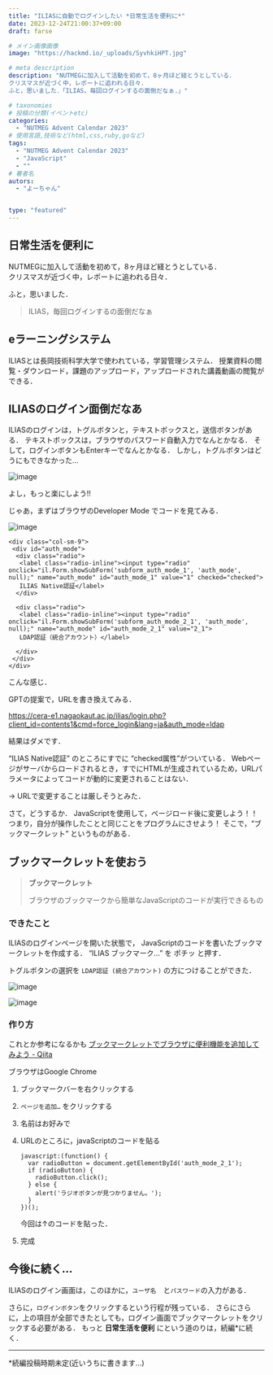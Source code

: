 ```yaml
---
title: "ILIASに自動でログインしたい *日常生活を便利に*"
date: 2023-12-24T21:00:37+09:00
draft: farse

# メイン画像画像
image: "https://hackmd.io/_uploads/SyvhkiHPT.jpg"

# meta description
description: "NUTMEGに加入して活動を初めて，8ヶ月ほど経とうとしている．
クリスマスが近づく中，レポートに追われる日々．
ふと，思いました．「ILIAS，毎回ログインするの面倒だなぁ.」"

# taxonomies
# 投稿の分類(イベントetc)
categories:
  - "NUTMEG Advent Calendar 2023"
# 使用言語,技術など(html,css,ruby,goなど)
tags:
  - "NUTMEG Advent Calendar 2023"
  - "JavaScript"
  - ""
# 著者名
autors:
  - "よーちゃん"


type: "featured"
---
```

## 日常生活を便利に

NUTMEGに加入して活動を初めて，8ヶ月ほど経とうとしている．</br>
クリスマスが近づく中，レポートに追われる日々．

ふと，思いました．

> ILIAS，毎回ログインするの面倒だなぁ

## eラーニングシステム

ILIASとは長岡技術科学大学で使われている，学習管理システム．
授業資料の閲覧・ダウンロード，課題のアップロード，アップロードされた講義動画の閲覧ができる．

## ILIASのログイン面倒だなあ

ILIASのログインは，トグルボタンと，テキストボックスと，送信ボタンがある．
テキストボックスは，ブラウザのパスワード自動入力でなんとかなる．
そして，ログインボタンもEnterキーでなんとかなる．
しかし，トグルボタンはどうにもできなかった…

![image](https://hackmd.io/_uploads/HJVsq5SDp.png)

よし，もっと楽にしよう!!

じゃあ，まずはブラウザのDeveloper Mode でコードを見てみる．

![image](https://hackmd.io/_uploads/BJO255BwT.png)

```
<div class="col-sm-9">
 <div id="auth_mode"> 
  <div class="radio">
   <label class="radio-inline"><input type="radio" onclick="il.Form.showSubForm('subform_auth_mode_1', 'auth_mode', null);" name="auth_mode" id="auth_mode_1" value="1" checked="checked">
   ILIAS Native認証</label>
  </div>
   
  <div class="radio">
   <label class="radio-inline"><input type="radio" onclick="il.Form.showSubForm('subform_auth_mode_2_1', 'auth_mode', null);" name="auth_mode" id="auth_mode_2_1" value="2_1">
   LDAP認証（統合アカウント）</label>
    
  </div>
 </div>
</div>

```

こんな感じ．

GPTの提案で，URLを書き換えてみる．

<https://cera-e1.nagaokaut.ac.jp/ilias/login.php?client_id=contents1&cmd=force_login&lang=ja&auth_mode=ldap>

結果はダメです．

“ILIAS Native認証” のところにすでに “checked属性”がついている．
Webページがサーバからロードされるとき，すでにHTMLが生成されているため，URLパラメータによってコードが動的に変更されることはない．

→ URLで変更することは厳しそうとみた．

さて，どうするか．
JavaScriptを使用して，ページロード後に変更しよう！！
つまり，自分が操作したことと同じことをプログラムにさせよう！
そこで，“ブックマークレット” というものがある．

## ブックマークレットを使おう

> **ブックマークレット**
>
> ブラウザのブックマークから簡単なJavaScriptのコードが実行できるもの
>

### できたこと

ILIASのログインページを開いた状態で，
JavaScriptのコードを書いたブックマークレットを作成する．
“ILIAS ブックマーク…” を ポチッ と押す．

トグルボタンの選択を `LDAP認証 (統合アカウント)`  の方につけることができた．

![image](https://hackmd.io/_uploads/SkDWjcrPT.png)

![image](https://hackmd.io/_uploads/SkTWscHv6.png)

### 作り方

これとか参考になるかも
[ブックマークレットでブラウザに便利機能を追加してみよう - Qiita](https://qiita.com/yusuke113/items/48afc10899287b169105)

ブラウザはGoogle Chrome

1. ブックマークバーを右クリックする
2. `ページを追加…` をクリックする
3. 名前はお好みで
4. URLのところに，javaScriptのコードを貼る

    ```
    javascript:(function() {
      var radioButton = document.getElementById('auth_mode_2_1');
      if (radioButton) {
        radioButton.click();
      } else {
        alert('ラジオボタンが見つかりません。');
      }
    })();
    ```

    今回は↑のコードを貼った．

5. 完成

## 今後に続く…

ILIASのログイン画面は，このほかに，`ユーザ名`　と`パスワード`の入力がある．

さらに，`ログインボタン`をクリックするという行程が残っている．
さらにさらに，上の項目が全部できたとしても，ログイン画面でブックマークレットをクリックする必要がある．
もっと **日常生活を便利** にという道のりは，続編*に続く．

---

*続編投稿時期未定(近いうちに書きます...)
